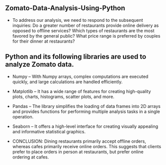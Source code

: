 ## Zomato-Data-Analysis-Using-Python

- To address our analysis, we need to respond to the subsequent inquiries:  Do a greater number of restaurants provide online delivery as opposed to offline services? Which types of restaurants are the most favored by the general public? What price range is preferred by couples for their dinner at restaurants?

## Python and its following libraries are used to analyze Zomato data.

- Numpy – With Numpy arrays, complex computations are executed quickly, and large calculations are handled efficiently.
- Matplotlib – It has a wide range of features for creating high-quality plots, charts, histograms, scatter plots, and more.
- Pandas – The library simplifies the loading of data frames into 2D arrays and provides functions for performing multiple analysis tasks in a single operation.
- Seaborn – It offers a high-level interface for creating visually appealing and informative statistical graphics. 


- CONCLUSION: Dining restaurants primarily accept offline orders, whereas cafes primarily receive online orders. This suggests that clients prefer to place orders in person at restaurants, but prefer online ordering at cafes.

